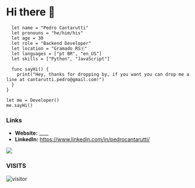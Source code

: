 # Hi there 👋

```struct Developer {
  let name = "Pedro Cantarutti"
  let pronouns = "he/him/his"
  let age = 30
  let role = "Backend Developer"
  let location = "Gramado RS🇹"
  let languages = ["pt BR", "en_US"]
  let skills = ["Python", "JavaScript"]
  
  func sayHi() {
    print("Hey, thanks for dropping by, if you want you can drop me a line at cantarutti.pedro@gmail.com!")
  }
}

let me = Developer()
me.sayHi()
```



### Links

- **Website:** ____
- **LinkedIn:** https://www.linkedin.com/in/pedrocantarutti/

<div>
  <img heigth="180em" src="https://github-readme-stats.vercel.app/api/top-langs/?username=pedrocantarutti&layout=compact&langs_count=16"/> 
 </div>
 
 ### VISITS
![visitor](https://profile-counter.glitch.me/pedrocantarutti/count.svg)
